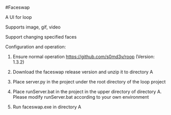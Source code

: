 #Faceswap

A UI for loop


Supports image, gif, video

Support changing specified faces



Configuration and operation:

1. Ensure normal operation https://github.com/s0md3v/roop (Version: 1.3.2)

2. Download the faceswap release version and unzip it to directory A

3. Place server.py in the project under the root directory of the loop project

4. Place runServer.bat in the project in the upper directory of directory A. Please modify runServer.bat according to your own environment

5. Run faceswap.exe in directory A